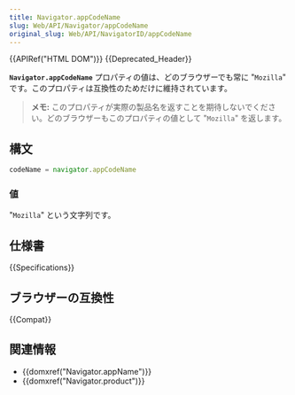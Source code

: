 ```yaml
---
title: Navigator.appCodeName
slug: Web/API/Navigator/appCodeName
original_slug: Web/API/NavigatorID/appCodeName
---
```

{{APIRef("HTML DOM")}} {{Deprecated_Header}}

**`Navigator.appCodeName`** プロパティの値は、どのブラウザーでも常に "`Mozilla`" です。このプロパティは互換性のためだけに維持されています。

> **メモ:** このプロパティが実際の製品名を返すことを期待しないでください。どのブラウザーもこのプロパティの値として "`Mozilla`" を返します。

## 構文

```js
codeName = navigator.appCodeName
```

### 値

"`Mozilla`" という文字列です。

## 仕様書

{{Specifications}}

## ブラウザーの互換性

{{Compat}}

## 関連情報

- {{domxref("Navigator.appName")}}
- {{domxref("Navigator.product")}}
